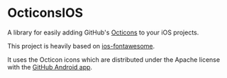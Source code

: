 OcticonsIOS
===========

A library for easily adding GitHub's [Octicons](https://github.com/blog/1106-say-hello-to-octicons) to your iOS projects.

This project is heavily based on [ios-fontawesome](https://github.com/alexdrone/ios-fontawesome).

It uses the Octicon icons which are distributed under the Apache license with the [GitHub Android app](https://github.com/github/android/).


